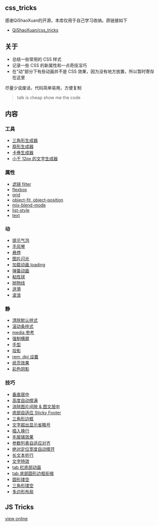 ## css_tricks

感谢QiShaoXuan的开源，本库仅用于自己学习收纳。原链接如下
- <a href="https://github.com/kbkydwan/css_tricks" target="_blank">QiShaoXuan/css_tricks</a>
## 关于

- 总结一些常用的 CSS 样式
- 记录一些 CSS 的新属性和一点奇技淫巧
- 在“动”部分下有些动画并不是 CSS 效果，因为没有地方放置，所以暂时寄存在这里

尽量少说废话，代码简单易用，方便复制

> talk is cheap show me the code
## 内容 

### 工具
- <a href="https://kbkydwan.github.io/css_tricks/createTriangle/">三角形生成器</a>
- <a href="https://kbkydwan.github.io/css_tricks/sector/">扇形生成器</a>
- <a href="https://kbkydwan.github.io/css_tricks/hollowOut/"> 卡券生成器</a>
- <a href="https://kbkydwan.github.io/css_tricks/smallFont/">小于 12px 的文字生成器</a>

### 属性
- <a href="https://kbkydwan.github.io/css_tricks/filter/">滤镜 filter</a>
- <a href="https://kbkydwan.github.io/css_tricks/flexbox/">flexbox</a>
- <a href="https://kbkydwan.github.io/css_tricks/grid/">grid</a>
- <a href="https://kbkydwan.github.io/css_tricks/object/">object-fit, object-position</a>
- <a href="https://kbkydwan.github.io/css_tricks/mixBlendMode/">mix-blend-mode</a>
- <a href="https://kbkydwan.github.io/css_tricks/list/">list-style</a>
- <a href="https://kbkydwan.github.io/css_tricks/text/">text</a>

### 动
- <a href="https://kbkydwan.github.io/css_tricks/poptip/">提示气泡</a>
- <a href="https://kbkydwan.github.io/css_tricks/accordion/">手风琴</a>
- <a href="https://kbkydwan.github.io/css_tricks/hover/">悬停</a>
- <a href="https://kbkydwan.github.io/css_tricks/flash/">图片闪光</a>
- <a href="https://kbkydwan.github.io/css_tricks/loading/">加载动画 loading</a>
- <a href="https://kbkydwan.github.io/css_tricks/spring/">弹簧动画</a>
- <a href="https://kbkydwan.github.io/css_tricks/stickyBall/">粘性球</a>
- <a href="https://kbkydwan.github.io/css_tricks/parabola/">抛物线</a>
- <a href="https://kbkydwan.github.io/css_tricks/notCSS/ripple">涟漪</a>
- <a href="https://kbkydwan.github.io/css_tricks/notCSS/wave">波浪</a>

### 静
- <a href="https://kbkydwan.github.io/css_tricks/reset/">清除默认样式</a>
- <a href="https://kbkydwan.github.io/css_tricks/scrollTemp/">滚动条样式</a>
- <a href="https://kbkydwan.github.io/css_tricks/media/">media 参考</a>
- <a href="https://kbkydwan.github.io/css_tricks/landscapeScreen/">强制横屏</a>
- <a href="https://kbkydwan.github.io/css_tricks/cursor/">手型</a>
- <a href="https://kbkydwan.github.io/css_tricks/shadow/">投影</a>
- <a href="https://kbkydwan.github.io/css_tricks/remDpi/">rem, dpi 设置</a>
- <a href="https://kbkydwan.github.io/css_tricks/paper/">纸页效果</a>
- <a href="https://kbkydwan.github.io/css_tricks/colorShadow/">彩色阴影</a>

### 技巧
- <a href="https://kbkydwan.github.io/css_tricks/verticalMiddle/">垂直居中</a>
- <a href="https://kbkydwan.github.io/css_tricks/autoHeight/">高度自动撑满</a>
- <a href="https://kbkydwan.github.io/css_tricks/vertical/">消除图片间隙 & 图文居中</a>
- <a href="https://kbkydwan.github.io/css_tricks/bottom/">底部自适应 Sticky Footer</a>
- <a href="https://kbkydwan.github.io/css_tricks/triangle/">三角形边框</a>
- <a href="https://kbkydwan.github.io/css_tricks/ellipsis/">文字超出显示省略号</a>
- <a href="https://kbkydwan.github.io/css_tricks/lineBreak/">插入换行</a>
- <a href="https://kbkydwan.github.io/css_tricks/glass/">毛玻璃效果</a>
- <a href="https://kbkydwan.github.io/css_tricks/align/">参数列表自适应对齐</a>
- <a href="https://kbkydwan.github.io/css_tricks/positionWidth/">绝对定位宽度自动撑开</a>
- <a href="https://kbkydwan.github.io/css_tricks/longText/">长文本折行</a>
- <a href="https://kbkydwan.github.io/css_tricks/textShadow/">文字特效</a>
- <a href="https://kbkydwan.github.io/css_tricks/tab/">tab 栏底部动画</a>
- <a href="https://kbkydwan.github.io/css_tricks/tab/circle-border.md">tab 底部圆形边框衔接</a>
- <a href="https://kbkydwan.github.io/css_tricks/hollowOut/">圆形镂空</a>
- <a href="https://kbkydwan.github.io/css_tricks/hollowOut/trangle.md">三角形镂空</a>
- <a href="https://kbkydwan.github.io/css_tricks/polygonLayout/">多边形布局</a>

## JS Tricks

<a href="https://kbkydwan.github.io/js_tricks/" target="_blank">view online</a>